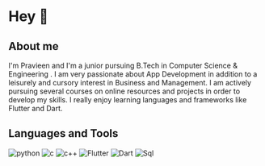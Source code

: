 # Hey 👋

## About me
I'm Pravieen and I'm a junior pursuing B.Tech in Computer Science & Engineering . I am very passionate about App Development in addition to a leisurely and cursory interest in Business and Management. I am actively pursuing several courses on online resources and projects in order to develop my skills. I really enjoy learning languages and frameworks like Flutter and Dart. 

## Languages and Tools
<div>
  <img alt="python" src="https://img.icons8.com/color/48/000000/python.png"/>
  <img alt="c" src="https://img.icons8.com/color/48/000000/c-programming.png"/>
  <img alt="c++" src="https://img.icons8.com/color/48/000000/c-plus-plus-logo.png"/>
  <img alt="Flutter" src="https://img.icons8.com/color/48/7950F2/flutter.png"/>
  <img alt="Dart" src="https://img.icons8.com/color/48/000000/dart.png"/>
  <img alt="Sql" src="https://img.icons8.com/external-flat-juicy-fish/60/000000/external-sql-coding-and-development-flat-flat-juicy-fish.png"/>
  <span>&nbsp;</span>
 </div>  
<!--
**pravieen/pravieen** is a ✨ _special_ ✨ repository because its `README.md` (this file) appears on your GitHub profile.

Here are some ideas to get you started:

- 🔭 I’m currently working on ...
- 🌱 I’m currently learning ...
- 👯 I’m looking to collaborate on ...
- 🤔 I’m looking for help with ...
- 💬 Ask me about ...
- 📫 How to reach me: ...
- 😄 Pronouns: ...
- ⚡ Fun fact: ...
-->
